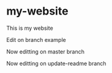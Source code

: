 # my-website
This is my website

Edit on branch example

Now editting on master branch

Now editting on update-readme branch
